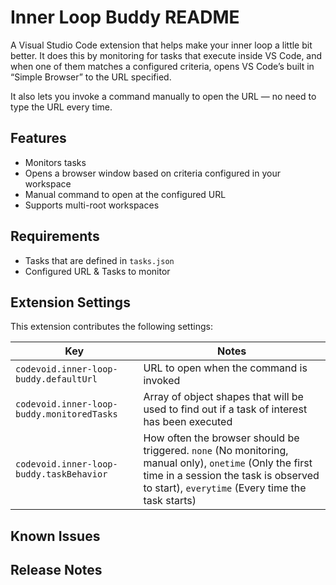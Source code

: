 # Inner Loop Buddy README
A Visual Studio Code extension that helps make your inner loop a little bit better. It does this by monitoring for tasks that execute inside VS Code, and when one of them matches a configured criteria, opens VS Code’s built in “Simple Browser” to the URL specified.

It also lets you invoke a command manually to open the URL —  no need to type the URL every time.
## Features
- Monitors tasks
- Opens a browser window based on criteria configured in your workspace
- Manual command to open at the configured URL
- Supports multi-root workspaces
## Requirements
- Tasks that are defined in `tasks.json`
- Configured URL & Tasks to monitor

## Extension Settings
This extension contributes the following settings:

| Key                                        | Notes                                                        |
|--------------------------------------------|--------------------------------------------------------------|
| `codevoid.inner-loop-buddy.defaultUrl`     | URL to open when the command is invoked                      |
| `codevoid.inner-loop-buddy.monitoredTasks` | Array of object shapes that will be used to find out if a task of interest has been executed |
| `codevoid.inner-loop-buddy.taskBehavior`   | How often the browser should be triggered. `none` (No monitoring, manual only), `onetime` (Only the first time in a session the task is observed to start), `everytime` (Every time the task starts) |
## Known Issues
## Release Notes